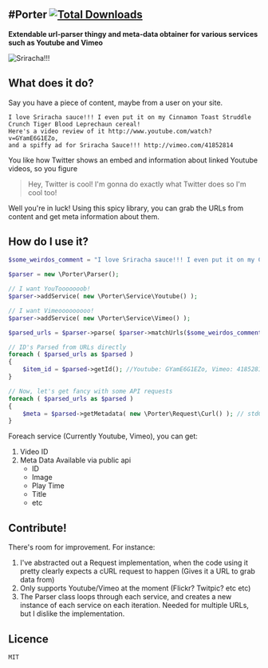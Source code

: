 #Porter
[![Total Downloads](https://poser.pugx.org/fideloper/porter/downloads.png)](https://packagist.org/packages/fideloper/porter)
---

**Extendable url-parser thingy and meta-data obtainer for various services such as Youtube and Vimeo**

![Sriracha!!!](http://static-l3.blogcritics.org/09/10/09/115849/091006sriracha.jpg)

## What does it do?
Say you have a piece of content, maybe from a user on your site.

    I love Sriracha sauce!!! I even put it on my Cinnamon Toast Struddle Crunch Tiger Blood Leprechaun cereal!
    Here's a video review of it http://www.youtube.com/watch?v=GYamE6G1EZo,
    and a spiffy ad for Sriracha Sauce!!! http://vimeo.com/41852814

You like how Twitter shows an embed and information about linked Youtube videos, so you figure

>Hey, Twitter is cool! I'm gonna do exactly what Twitter does so I'm cool too!

Well you're in luck! Using this spicy library, you can grab the URLs from content and get meta information about them.

## How do I use it?
```php
$some_weirdos_comment = "I love Sriracha sauce!!! I even put it on my Cinnamon Toast Struddle Crunch Tiger Blood Leprechaun cereal! Here's a video review of it http://www.youtube.com/watch?v=GYamE6G1EZo, and a spiffy ad for Sriracha Sauce!!! http://vimeo.com/41852814";

$parser = new \Porter\Parser();

// I want YouTooooooob!
$parser->addService( new \Porter\Service\Youtube() );

// I want Vimeooooooooo!
$parser->addService( new \Porter\Service\Vimeo() );

$parsed_urls = $parser->parse( $parser->matchUrls($some_weirdos_comment) );

// ID's Parsed from URLs directly
foreach ( $parsed_urls as $parsed )
{
    $item_id = $parsed->getId(); //Youtube: GYamE6G1EZo, Vimeo: 41852814
}

// Now, let's get fancy with some API requests
foreach ( $parsed_urls as $parsed )
{
    $meta = $parsed->getMetadata( new \Porter\Request\Curl() ); // stdClass of data
}

```


Foreach service (Currently Youtube, Vimeo), you can get:

1. Video ID
2. Meta Data Available via public api
    * ID
    * Image
    * Play Time
    * Title
    * etc

## Contribute!
There's room for improvement. For instance:

1. I've abstracted out a Request implementation, when the code using it pretty clearly expects a cURL request to happen (Gives it a URL to grab data from)
2. Only supports Youtube/Vimeo at the moment (Flickr? Twitpic? etc etc)
3. The Parser class loops through each service, and creates a new instance of each service on each iteration. Needed for multiple URLs, but I dislike the implementation.

## Licence
```
MIT
```
